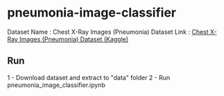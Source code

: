 # pneumonia-image-classifier

Dataset Name     : Chest X-Ray Images (Pneumonia)
Dataset Link     : <a href=https://www.kaggle.com/paultimothymooney/chest-xray-pneumonia>Chest X-Ray Images (Pneumonia) Dataset (Kaggle)</a>

## Run

1 - Download dataset and extract to "data" folder
2 - Run pneumonia_image_classifier.ipynb

